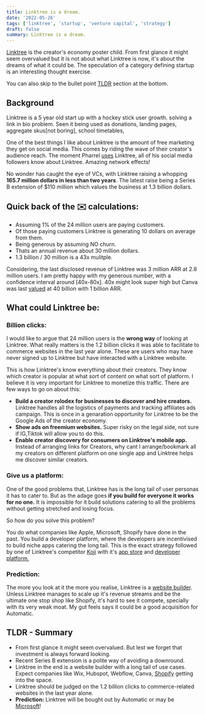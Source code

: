 ```yaml
---
title: Linktree is a dream.
date: '2022-05-26'
tags: ['linktree', 'startup', 'venture capital', 'strategy']
draft: false
summary: Linktree is a dream.
---
```


[Linktree](https://linktr.ee/) is the creator's economy poster child. From first glance it might seem overvalued but it is not about what Linktree is now, it's about the dreams of what it could be. The speculation of a category defining startup is an interesting thought exercise.

You can also skip to the bullet point [TLDR](#TLDR) section at the bottom.

## Background

Linktree is a 5 year old start up with a hockey stick user growth. solving a link in bio problem. Seen it being used as donations, landing pages, aggregate skus[not boring], school timetables,

One of the best things I like about Linktree is the amount of free marketing they get on social media. This comes by riding the wave of their creator's audience reach. The moment Pharrel [uses](https://linktr.ee/pharrell) Linktree, all of his social media followers know about Linktree. Amazing network effects!

No wonder has caught the eye of VCs, with Linktree raising a whopping **165.7 million dollars in less than two years**. The latest raise being a Series B extension of $110 million which values the business at 1.3 billion dollars.

## Quick back of the ✉️ calculations:

- Assuming 1% of the 24 million users are paying customers.
- Of those paying customers Linktree is generating 10 dollars on average from them.
- Being generous by assuming NO churn.
- Thats an annual revenue about 30 million dollars.
- 1.3 billion / 30 million is a 43x mulitple.

Considering, the last disclosed revenue of Linktree was 3 million ARR at 2.8 million users. I am pretty happy with my generous number, with a confidence interval around \[40x-80x\]. 40x might look super high but Canva was last [valued](https://techcrunch.com/2021/09/14/canva-raises-200-million-at-a-40-billion-valuation/) at 40 billion with 1 billion ARR.

<StaticTweet id="1504110183634518023" />

## What could Linktree be:

### Billion clicks:

I would like to argue that 24 million users is the **wrong way** of looking at Linktree. What really matters is the 1.2 billion clicks it was able to facilitate to commerce websites in the last year alone. These are users who may have never signed up to Linktree but have interacted with a Linktree website.

This is how Linktree's know everything about their creators. They know which creator is popular at what sort of content on what sort of platform. I believe it is very important for Linktree to monetize this traffic. There are few ways to go on about this:

- **Build a creator rolodex for businesses to discover and hire creators.** Linktree handles all the logistics of payments and tracking affiliates ads campaign. This is once in a genaration opportunity for Linktree to be the Google Ads of the creator economy.
- **Show ads on freemium websites.** Super risky on the legal side, not sure if IG,Tiktok will allow you to do this.
- **Enable creator discovery for consumers on Linktree's mobile app.** Instead of arranging links for Creators, why cant I arrange/bookmark all my creators on different platform on one single app and Linktree helps me discover similar creators.

### Give us a platform:

One of the good problems that, Linktree has is the long tail of user personas it has to cater to. But as the adage goes **if you build for everyone it works for no one.** It is impossible for it build solutions catering to all the problems without getting stretched and losing focus.

So how do you solve this problem?

You do what companies like Apple, Microsoft, Shopify have done in the past. You build a developer platform, where the developers are incentivised to build niche apps catering the long tail. This is the exact strategy followed by one of Linktree's competitor [Koji](https://withkoji.com/) with it's [app store](https://withkoji.com/apps) and [developer platform.](https://withkoji.com/developer)

### Prediction:

The more you look at it the more you realise, Linktree is a [website builder](https://beacons.ai/i/website-builder). Unless Linktree manages to scale up it's revenue streams and be the ultimate one stop shop like Shopify, it's hard to see it compete, specially with its very weak moat. My gut feels says it could be a good acquisition for Automatic.

## <a name="TLDR"></a> TLDR - Summary

- From first glance it might seem overvalued. But lest we forget that investment is always forward looking.
- Recent Series B extension is a polite way of avoiding a downround.
- Linktree in the end is a website builder with a long tail of use cases. Expect companies like Wix, Hubspot, Webflow, Canva, [Shopify](https://linkpop.com/) getting into the space.
- Linktree should be judged on the 1.2 billion clicks to commerce-related websites in the last year alone.
- **Prediction:** Linktree will be bought out by Automatic or may be [Microsoft](https://www.microsoft.com/en-us/digital-marketing-center/social-media)!
